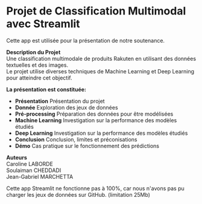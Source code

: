 # Projet de Classification Multimodal avec Streamlit  

Cette app est utilisée pour la présentation de notre soutenance.

**Description du Projet**  
Une classification multimodale de produits Rakuten en utilisant des données textuelles et des images.  
Le projet utilise diverses techniques de Machine Learning et Deep Learning pour atteindre cet objectif.

**La présentation est constituée:**  
- **Présentation** Présentation du projet
- **Donnée** Exploration des jeux de données
- **Pré-processing** Préparation des données pour être modélisées
- **Machine Learning** Investigation sur la performance des modèles étudiés
- **Deep Learning** Investigation sur la performance des modèles étudiés
- **Conclusion** Conclusion, limites et préconisations
- **Démo** Cas pratique sur le fonctionnement des prédictions

**Auteurs**  
Caroline LABORDE  
Soulaiman CHEDDADI  
Jean-Gabriel MARCHETTA  

Cette app Streamlit ne fonctionne pas à 100%, car nous n'avons pas pu charger les jeux de données sur GitHub. (limitation 25Mb)
